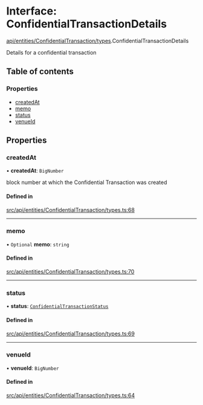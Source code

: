 # Interface: ConfidentialTransactionDetails

[api/entities/ConfidentialTransaction/types](../wiki/api.entities.ConfidentialTransaction.types).ConfidentialTransactionDetails

Details for a confidential transaction

## Table of contents

### Properties

- [createdAt](../wiki/api.entities.ConfidentialTransaction.types.ConfidentialTransactionDetails#createdat)
- [memo](../wiki/api.entities.ConfidentialTransaction.types.ConfidentialTransactionDetails#memo)
- [status](../wiki/api.entities.ConfidentialTransaction.types.ConfidentialTransactionDetails#status)
- [venueId](../wiki/api.entities.ConfidentialTransaction.types.ConfidentialTransactionDetails#venueid)

## Properties

### createdAt

• **createdAt**: `BigNumber`

block number at which the Confidential Transaction was created

#### Defined in

[src/api/entities/ConfidentialTransaction/types.ts:68](https://github.com/PolymeshAssociation/polymesh-private-sdk/blob/dd40dc5f/src/api/entities/ConfidentialTransaction/types.ts#L68)

___

### memo

• `Optional` **memo**: `string`

#### Defined in

[src/api/entities/ConfidentialTransaction/types.ts:70](https://github.com/PolymeshAssociation/polymesh-private-sdk/blob/dd40dc5f/src/api/entities/ConfidentialTransaction/types.ts#L70)

___

### status

• **status**: [`ConfidentialTransactionStatus`](../wiki/api.entities.ConfidentialTransaction.types.ConfidentialTransactionStatus)

#### Defined in

[src/api/entities/ConfidentialTransaction/types.ts:69](https://github.com/PolymeshAssociation/polymesh-private-sdk/blob/dd40dc5f/src/api/entities/ConfidentialTransaction/types.ts#L69)

___

### venueId

• **venueId**: `BigNumber`

#### Defined in

[src/api/entities/ConfidentialTransaction/types.ts:64](https://github.com/PolymeshAssociation/polymesh-private-sdk/blob/dd40dc5f/src/api/entities/ConfidentialTransaction/types.ts#L64)
